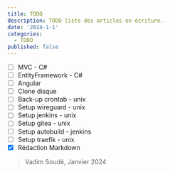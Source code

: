 ```yaml
---
title: TODO
description: TODO liste des articles en écriture.
date: '2024-1-1'
categories:
  - TODO
published: false
---
```

- [ ] MVC - C#
- [ ] EntityFramework - C#
- [ ] Angular
- [ ] Clone disque
- [ ] Back-up crontab - unix
- [ ] Setup wireguard - unix
- [ ] Setup jenkins - unix
- [ ] Setup gitea - unix
- [ ] Setup autobuild - jenkins
- [ ] Setup traefik - unix
- [x] Rédaction Markdown
> Vadim Soudé, Janvier 2024 
